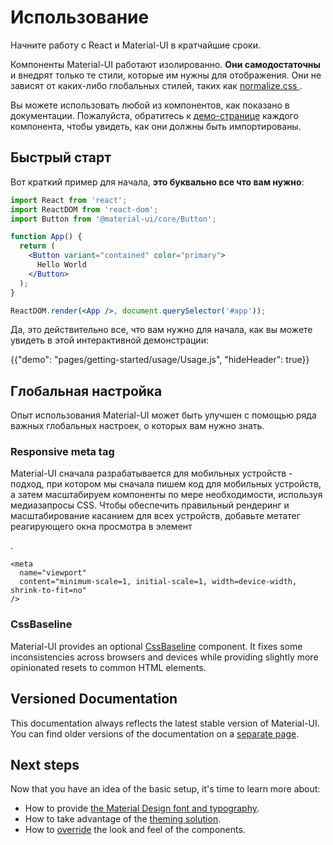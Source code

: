 # Использование

<p class="description">Начните работу с React и Material-UI в кратчайшие сроки.</p>

Компоненты Material-UI работают изолированно. **Они самодостаточны** и внедрят только те стили, которые им нужны для отображения. Они не зависят от каких-либо глобальных стилей, таких как [ normalize.css ](https://github.com/necolas/normalize.css/).

Вы можете использовать любой из компонентов, как показано в документации. Пожалуйста, обратитесь к [демо-странице](/components/buttons/) каждого компонента, чтобы увидеть, как они должны быть импортированы.

## Быстрый старт

Вот краткий пример для начала, **это буквально все что вам нужно**:

```jsx
import React from 'react';
import ReactDOM from 'react-dom';
import Button from '@material-ui/core/Button';

function App() {
  return (
    <Button variant="contained" color="primary">
      Hello World
    </Button>
  );
}

ReactDOM.render(<App />, document.querySelector('#app'));
```

Да, это действительно все, что вам нужно для начала, как вы можете увидеть в этой интерактивной демонстрации:

{{"demo": "pages/getting-started/usage/Usage.js", "hideHeader": true}}

## Глобальная настройка

Опыт использования Material-UI может быть улучшен с помощью ряда важных глобальных настроек, о которых вам нужно знать.

### Responsive meta tag

Material-UI сначала разрабатывается для мобильных устройств - подход, при котором мы сначала пишем код для мобильных устройств, а затем масштабируем компоненты по мере необходимости, используя медиазапросы CSS. Чтобы обеспечить правильный рендеринг и масштабирование касанием для всех устройств, добавьте метатег реагирующего окна просмотра в элемент 

<head>
  .</p> 
  
  <pre><code class="html">&lt;meta
  name="viewport"
  content="minimum-scale=1, initial-scale=1, width=device-width, shrink-to-fit=no"
/&gt;
</code></pre>
  
  <h3>
    CssBaseline
  </h3>
  
  <p>
    Material-UI provides an optional <a href="/components/css-baseline/">CssBaseline</a> component. It fixes some inconsistencies across browsers and devices while providing slightly more opinionated resets to common HTML elements.
  </p>
  
  <h2>
    Versioned Documentation
  </h2>
  
  <p>
    This documentation always reflects the latest stable version of Material-UI. You can find older versions of the documentation on a <a href="/versions/">separate page</a>.
  </p>
  
  <h2>
    Next steps
  </h2>
  
  <p>
    Now that you have an idea of the basic setup, it's time to learn more about:
  </p>
  
  <ul>
    <li>
      How to provide <a href="/components/typography/">the Material Design font and typography</a>.
    </li>
    <li>
      How to take advantage of the <a href="/customization/themes/">theming solution</a>.
    </li>
    <li>
      How to <a href="/customization/components/">override</a> the look and feel of the components.
    </li>
  </ul>